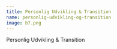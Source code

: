 ```yaml
---
title: Personlig Udvikling & Transition
name: personlig-udvikling-og-transition
image: b7.png
---
```


Personlig Udvikling & Transition